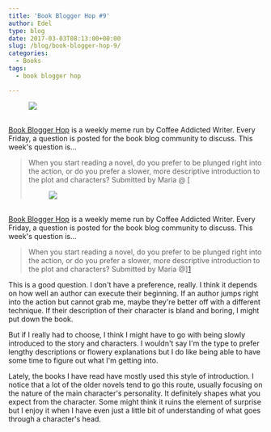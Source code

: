 ```yaml
---
title: 'Book Blogger Hop #9'
author: Edel
type: blog
date: 2017-03-03T08:13:00+00:00
slug: /blog/book-blogger-hop-9/
categories:
  - Books
tags:
  - book blogger hop

---
```

<figure><a rel="_nofollow" href="http://www.coffeeaddictedwriter.com/p/blog-page.html"><img src="https://i1.wp.com/3.bp.blogspot.com/-2bKizvp-A9w/WEjGAM4OjJI/AAAAAAAAV50/nU3xHQNtvSQQ8dRsB8OueG061E99KPrYACLcB/s1600/Book%2BBlogger%2BHop%2B%2528Final%2529.png?w=663&#038;ssl=1" data-recalc-dims="1" /></a></figure> 

<a rel="_nofollow" href="http://www.coffeeaddictedwriter.com/p/blog-page.html"></a>

<a rel="_nofollow" href="http://www.coffeeaddictedwriter.com/p/blog-page.html"><br /> </a><a rel="_nofollow" href="http://www.coffeeaddictedwriter.com/p/blog-page.html">Book Blogger Hop</a> is a weekly meme run by Coffee Addicted Writer. Every Friday, a question is posted for the book blog community to discuss. This week's question is&#8230;

> When you start reading a novel, do you prefer to be plunged right into the action, or do you prefer a slower, more descriptive introduction to the plot and characters? Submitted by Maria @ [<figure><a rel="_nofollow" href="http://www.coffeeaddictedwriter.com/p/blog-page.html"><img src="https://i1.wp.com/3.bp.blogspot.com/-2bKizvp-A9w/WEjGAM4OjJI/AAAAAAAAV50/nU3xHQNtvSQQ8dRsB8OueG061E99KPrYACLcB/s1600/Book%2BBlogger%2BHop%2B%2528Final%2529.png?w=663&#038;ssl=1" data-recalc-dims="1" /></a></figure> 

<a rel="_nofollow" href="http://www.coffeeaddictedwriter.com/p/blog-page.html"></a>

<a rel="_nofollow" href="http://www.coffeeaddictedwriter.com/p/blog-page.html"><br /> </a><a rel="_nofollow" href="http://www.coffeeaddictedwriter.com/p/blog-page.html">Book Blogger Hop</a> is a weekly meme run by Coffee Addicted Writer. Every Friday, a question is posted for the book blog community to discuss. This week's question is&#8230;

> When you start reading a novel, do you prefer to be plunged right into the action, or do you prefer a slower, more descriptive introduction to the plot and characters? Submitted by Maria @][1] 

This is a good question. I don't have a preference, really. I think it depends on how well an author can execute their beginning. If an author jumps right into the action but cannot grab me, maybe they're better off with a different technique. If their description of their character is bland and boring, I might put down the book.

But if I really had to choose, I think I might have to go with being slowly introduced to the story and characters. I wouldn't say I'm the type to prefer lengthy descriptions or flowery explanations but I do like being able to have some time to figure out what I'm getting into.

Lately, the books I have read have mostly used this style of introduction. I notice that a lot of the older novels tend to go this route, usually focusing on the nature of the main character's personality. It definitely shapes what you expect from the character. Some might think it ruins the element of surprise but I enjoy it when I have even just a little bit of understanding of what goes through a character's head.

 [1]: https://anightsdreamofbooks.blogspot.com